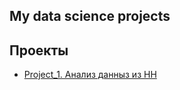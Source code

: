 ## My data science projects

## Проекты

* [Project_1. Анализ данныз из HH](https://github.com/Guffovik33/portfolio/tree/main/Project_1)